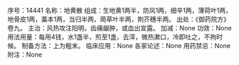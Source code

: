 序号：14441
名称：地黄散
组成：生地黄1两半，防风1两，细辛1两，薄荷叶1两，地骨皮1两，藁本1两，当归半两，菵草叶半两，荆芥穗半两。
出处：《御药院方》卷九。
主治：风热攻注阳明，齿痛龈肿，或血出宣露。
加减：None
功效：None
用法用量：每用4钱，水1盏半，煎至1盏，去滓，微热漱口，冷即吐之，不拘时候。
制备方法：上为粗末。
临床应用：None
各家论述：None
用药禁忌：None
附注：None

